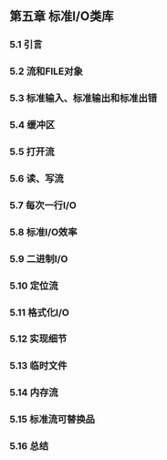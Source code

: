 ## 第五章 标准I/O类库

### 5.1 引言

### 5.2 流和FILE对象

### 5.3 标准输入、标准输出和标准出错

### 5.4 缓冲区

### 5.5 打开流

### 5.6 读、写流

### 5.7 每次一行I/O

### 5.8 标准I/O效率

### 5.9 二进制I/O

### 5.10 定位流

### 5.11 格式化I/O

### 5.12 实现细节

### 5.13 临时文件

### 5.14 内存流

### 5.15 标准流可替换品

### 5.16 总结
